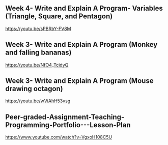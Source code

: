 ## Week 4- Write and Explain A Program- Variables (Triangle, Square, and Pentagon)
https://youtu.be/sPBRbY-FV8M

## Week 3- Write and Explain A Program (Monkey and falling bananas)
https://youtu.be/NfO4_TcidyQ

## Week 3- Write and Explain A Program (Mouse drawing octagon)
https://youtu.be/wViAhH53vsg

## Peer-graded-Assignment-Teaching-Programming-Portfolio---Lesson-Plan
https://www.youtube.com/watch?v=VgxoH108C5U

